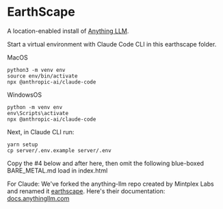 # EarthScape

A location-enabled install of [Anything LLM](https://anythingllm.com).

Start a virtual environment with Claude Code CLI in this earthscape folder.

MacOS

	python3 -m venv env
	source env/bin/activate
	npx @anthropic-ai/claude-code

WindowsOS

	python -m venv env
	env\Scripts\activate
	npx @anthropic-ai/claude-code

Next, in Claude CLI run:

	yarn setup
	cp server/.env.example server/.env

Copy the #4 below and after here, then omit the following blue-boxed BARE_METAL.md load in index.html

For Claude: We've forked the anything-llm repo created by Mintplex Labs and renamed it [earthscape](https://github.com/modelearth/earthscape). 
Here's their documentation: [docs.anythingllm.com](https://docs.anythingllm.com/)